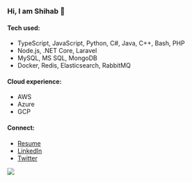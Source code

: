 ### Hi, I am Shihab 👋
#### Tech used:
- TypeScript, JavaScript, Python, C#, Java, C++, Bash, PHP
- Node.js, .NET Core, Laravel
- MySQL, MS SQL, MongoDB
- Docker, Redis, Elasticsearch, RabbitMQ

#### Cloud experience:
- AWS
- Azure
- GCP

#### Connect:
- [Resume](https://pdfhost.io/v/N5Iji8Coe_Shihabs_Resume.pdf)
- [LinkedIn](https://www.linkedin.com/in/shihabmridha)
- [Twitter](https://twitter.com/shihabmridha)

![](https://komarev.com/ghpvc/?username=shihabmridha&color=green&style=flat-square&label=Guests)
